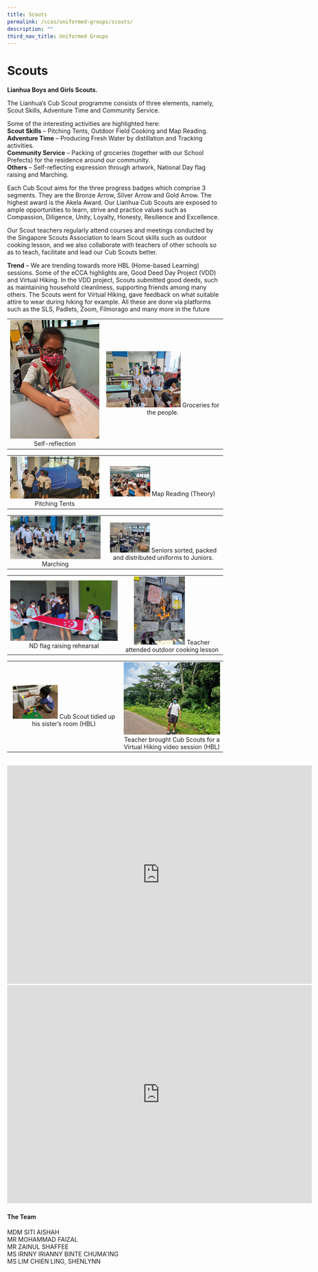```yaml
---
title: Scouts
permalink: /ccas/uniformed-groups/scouts/
description: ""
third_nav_title: Uniformed Groups
---
```

# **Scouts**

**Lianhua Boys and Girls Scouts.**

The Lianhua’s Cub Scout programme consists of three elements, namely, Scout Skills, Adventure Time and Community Service.

  

Some of the interesting activities are highlighted here:   
**Scout Skills**&nbsp;– Pitching Tents, Outdoor Field Cooking and Map Reading.   
**Adventure Time**&nbsp;– Producing Fresh Water by distillation and Tracking activities.   
**Community Service**&nbsp;– Packing of groceries (together with our School Prefects) for the residence around our community.   
**Others**&nbsp;– Self-reflecting expression through artwork, National Day flag raising and Marching.

  

Each Cub Scout aims for the three progress badges which comprise 3 segments. They are the Bronze Arrow, Silver Arrow and Gold Arrow. The highest award is the Akela Award. Our Lianhua Cub Scouts are exposed to ample opportunities to learn, strive and practice values such as Compassion, Diligence, Unity, Loyalty, Honesty, Resilience and Excellence.

  

Our Scout teachers regularly attend courses and meetings conducted by the Singapore Scouts Association to learn Scout skills such as outdoor cooking lesson, and we also collaborate with teachers of other schools so as to teach, facilitate and lead our Cub Scouts better.

  

**Trend**&nbsp;– We are trending towards more HBL (Home-based Learning) sessions. Some of the eCCA highlights are, Good Deed Day Project (VDD) and Virtual Hiking. In the VDD project, Scouts submitted good deeds, such as maintaining household cleanliness, supporting friends among many others. The Scouts went for Virtual Hiking, gave feedback on what suitable attire to wear during hiking for example. All these are done via platforms such as the SLS, Padlets, Zoom, Filmorago and many more in the future

|   |   |
|:-:|:-:|
|  ![](/images/CCAs/Scouts/Self-reflection%20through%20Artwork.jpg)  Self-reflection |   <img src="/images/CCAs/Scouts/Groceries%20for%20the%20people.jpg" style="width:65%">  Groceries for the people.  |

|   |   |
|:-:|:-:|
|  ![](/images/CCAs/Scouts/Pitching%20Tents.jpg)  Pitching Tents |  <img src="/images/CCAs/Scouts/Scout%20Skills%20-%20Map%20Reading%20(Theory).jpg" style="width:35%">  Map Reading (Theory)  |


|   |   |
|:-:|:-:|
| ![](/images/CCAs/Scouts/Learn%20To%20March.jpg)   Marching |  <img src="/images/CCAs/Scouts/Scout%20Leaders%20sort,%20pack,%20distribute%20unforms%20for%20jnrs.jpg" style="width:35%">   Seniors sorted, packed and distributed uniforms to Juniors. |


|   |   |
|:-:|:-:|
| ![](/images/CCAs/Scouts/ND%20Flag%20Raising%20Rehearsal.jpg) ND flag raising rehearsal |  <img src="/images/CCAs/Scouts/Teacher%20attended%20%20cooking%20lesson.jpg" style="width:53%">   Teacher attended outdoor cooking lesson  |


|   |   |
|:-:|:-:|
|  <img src="/images/CCAs/Scouts/Good%20Deed%20Day%20Project.jpeg" style="width:42%">   Cub Scout tidied up his sister’s room (HBL) |       ![](/images/CCAs/Scouts/Teacher%20brought%20Cub%20Scouts%20for%20a%20Virtual%20Hiking%20video%20session%20(HBL).jpg)  Teacher brought Cub Scouts for a<br>Virtual Hiking video session (HBL) |
<br>

<iframe width="711" height="510" src="https://www.youtube.com/embed/fK6_Y9fFOEA" title="Set Up Tents  Video" frameborder="0" allow="accelerometer; autoplay; clipboard-write; encrypted-media; gyroscope; picture-in-picture" allowfullscreen=""></iframe>

<br>

<iframe width="711" height="509" src="https://www.youtube.com/embed/zNdVKmt2A8s" title="Scouts CCA 2021 Rev B" frameborder="0" allow="accelerometer; autoplay; clipboard-write; encrypted-media; gyroscope; picture-in-picture" allowfullscreen=""></iframe>
<br>

####  **The Team**   

MDM SITI AISHAH<br>
MR MOHAMMAD FAIZAL<br>
MR ZAINUL SHAFFEE<br>
MS IRNNY IRIANNY BINTE CHUMA'ING<br>
MS LIM CHIEN LING, SHENLYNN
